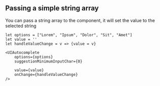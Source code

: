 ## Passing a simple string array
You can pass a string array to the component, it will set the value to the selected string

```
let options = ["Lorem", "Ipsum", "Dolor", "Sit", "Amet"]
let value = ''
let handleValueChange = v => {value = v}

<UIAutocomplete
    options={options}
    suggestionMinimumInputChar={0}

    value={value}
    onChange={handleValueChange}
/>
```
